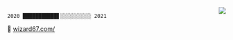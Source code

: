 <img align="right" src="https://github-readme-stats.vercel.app/api?username=Wizard67&show_icons=true&icon_color=407eed&text_color=718096&bg_color=ffffff&hide_title=true" />

`2020 ███████████▋░░░░░░░░░░ 2021`   

🔗 [wizard67.com/](https://wizard67.com/#/)